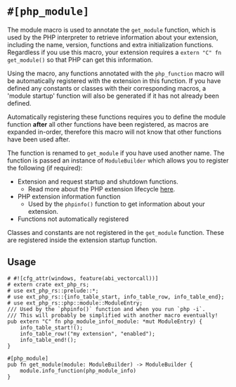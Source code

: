 # `#[php_module]`

The module macro is used to annotate the `get_module` function, which is used by
the PHP interpreter to retrieve information about your extension, including the
name, version, functions and extra initialization functions. Regardless if you
use this macro, your extension requires a `extern "C" fn get_module()` so that
PHP can get this information.

Using the macro, any functions annotated with the `php_function` macro will be
automatically registered with the extension in this function. If you have
defined any constants or classes with their corresponding macros, a 'module
startup' function will also be generated if it has not already been defined.

Automatically registering these functions requires you to define the module
function **after** all other functions have been registered, as macros are
expanded in-order, therefore this macro will not know that other functions have
been used after.

The function is renamed to `get_module` if you have used another name. The
function is passed an instance of `ModuleBuilder` which allows you to register
the following (if required):

- Extension and request startup and shutdown functions.
  - Read more about the PHP extension lifecycle
    [here](https://www.phpinternalsbook.com/php7/extensions_design/php_lifecycle.html).
- PHP extension information function
  - Used by the `phpinfo()` function to get information about your extension.
- Functions not automatically registered

Classes and constants are not registered in the `get_module` function. These are
registered inside the extension startup function.

## Usage

```rust,ignore
# #![cfg_attr(windows, feature(abi_vectorcall))]
# extern crate ext_php_rs;
# use ext_php_rs::prelude::*;
# use ext_php_rs::{info_table_start, info_table_row, info_table_end};
# use ext_php_rs::php::module::ModuleEntry;
/// Used by the `phpinfo()` function and when you run `php -i`.
/// This will probably be simplified with another macro eventually!
pub extern "C" fn php_module_info(_module: *mut ModuleEntry) {
    info_table_start!();
    info_table_row!("my extension", "enabled");
    info_table_end!();
}

#[php_module]
pub fn get_module(module: ModuleBuilder) -> ModuleBuilder {
    module.info_function(php_module_info)
}
```
